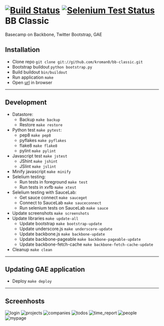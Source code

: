[![Build Status](https://travis-ci.org/kroman0/bb-classic.png?branch=master)](https://travis-ci.org/kroman0/bb-classic)
[![Selenium Test Status](https://saucelabs.com/buildstatus/bb-classic)](https://saucelabs.com/u/bb-classic)
BB Classic
==========

Basecamp on Backbone, Twitter Bootstrap, GAE

Installation
------------

- Clone repo `git clone git://github.com/kroman0/bb-classic.git`
- Bootstrap buildout `python bootstrap.py`
- Build buildout `bin/buildout`
- Run application `make`
- Open [url](http://localhost:8080/) in browser

- - -

Development
-----------

- Datastore:
  - Backup `make backup`
  - Restore `make restore`
- Python test `make pytest`:
  - pep8 `make pep8`
  - pyflakes `make pyflakes`
  - flake8 `make flake8`
  - pylint `make pylint`
- Javascript test `make jstest` 
  - JShint `make jshint`
  - JSlint `make jslint`
- Minify javascript `make minify`
- Selelium testing:
  - Run tests in foreground `make test`
  - Run tests in xvfb `make xtest`
- Selelium testing with SauceLab:
  - Get sauce connect `make sauceget`
  - Connect to SauceLab `make sauceconnect`
  - Run selenium tests on SauceLab `make sauce`
- Update screenshots `make screenshots`
- Update libraries `make update-all`
  - Update bootstrap `make bootstrap-update`
  - Update underscore.js `make underscore-update`
  - Update backbone.js `make backbone-update`
  - Update backbone-pageable `make backbone-pageable-update`
  - Update backbone-fetch-cache `make backbone-fetch-cache-update`
- Cleanup `make clean`

- - -

Updating GAE application
------------------------

- Deploy `make deploy`

- - -

Screenhosts
-----------

![login](/app/static/img/login.png "login")
![projects](/app/static/img/projects.png "projects")
![companies](/app/static/img/companies.png "companies")
![todos](/app/static/img/todos.png "todos")
![time_report](/app/static/img/time_report.png "time_report")
![people](/app/static/img/people.png "people")
![mypage](/app/static/img/mypage.png "mypage")

